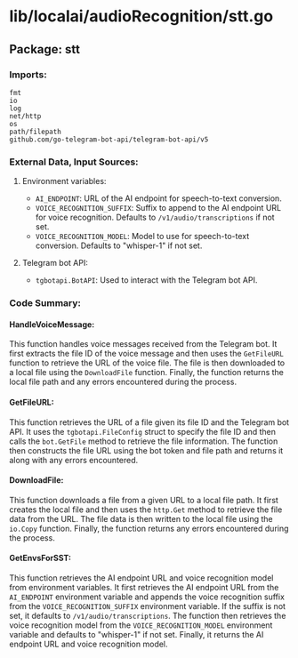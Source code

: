 # lib/localai/audioRecognition/stt.go  
## Package: stt  
  
### Imports:  
  
```  
fmt  
io  
log  
net/http  
os  
path/filepath  
github.com/go-telegram-bot-api/telegram-bot-api/v5  
```  
  
### External Data, Input Sources:  
  
1. Environment variables:  
    - `AI_ENDPOINT`: URL of the AI endpoint for speech-to-text conversion.  
    - `VOICE_RECOGNITION_SUFFIX`: Suffix to append to the AI endpoint URL for voice recognition. Defaults to `/v1/audio/transcriptions` if not set.  
    - `VOICE_RECOGNITION_MODEL`: Model to use for speech-to-text conversion. Defaults to "whisper-1" if not set.  
  
2. Telegram bot API:  
    - `tgbotapi.BotAPI`: Used to interact with the Telegram bot API.  
  
### Code Summary:  
  
#### HandleVoiceMessage:  
  
This function handles voice messages received from the Telegram bot. It first extracts the file ID of the voice message and then uses the `GetFileURL` function to retrieve the URL of the voice file. The file is then downloaded to a local file using the `DownloadFile` function. Finally, the function returns the local file path and any errors encountered during the process.  
  
#### GetFileURL:  
  
This function retrieves the URL of a file given its file ID and the Telegram bot API. It uses the `tgbotapi.FileConfig` struct to specify the file ID and then calls the `bot.GetFile` method to retrieve the file information. The function then constructs the file URL using the bot token and file path and returns it along with any errors encountered.  
  
#### DownloadFile:  
  
This function downloads a file from a given URL to a local file path. It first creates the local file and then uses the `http.Get` method to retrieve the file data from the URL. The file data is then written to the local file using the `io.Copy` function. Finally, the function returns any errors encountered during the process.  
  
#### GetEnvsForSST:  
  
This function retrieves the AI endpoint URL and voice recognition model from environment variables. It first retrieves the AI endpoint URL from the `AI_ENDPOINT` environment variable and appends the voice recognition suffix from the `VOICE_RECOGNITION_SUFFIX` environment variable. If the suffix is not set, it defaults to `/v1/audio/transcriptions`. The function then retrieves the voice recognition model from the `VOICE_RECOGNITION_MODEL` environment variable and defaults to "whisper-1" if not set. Finally, it returns the AI endpoint URL and voice recognition model.  
  
  
  
